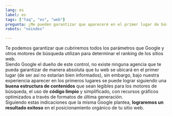 ```yaml
---
lang: es
label: es
tags: ["faq", "es", "web"]
pregunta: ¿Me pueden garantizar que apareceré en el primer lugar de búsqueda?
robots: "noindex"

---
```


Te podemos garantizar que cubriremos todos los parámetros que Google y otros motores de búsqueda utilizan para determinar el ranking de los sitios web.  
Siendo Google el dueño de este control, no existe ninguna agencia que te pueda garantizar de manera absoluta que tu  web se ubicará en el primer lugar (de ser así no estarían bien informados), sin embargo, bajo nuestra experiencia aparecer en los primeros lugares se puede lograr siguiendo una **buena estructura de contenidos** que sean legibles para los motores de búsqueda, el uso de **código limpio** y simplificado, con recursos gráficos optimizados a través de formatos de última generación.  
Siguiendo estas indicaciones que la misma Google plantea, **lograremos un resultado exitoso** en el posicionamiento orgánico de tu sitio web.